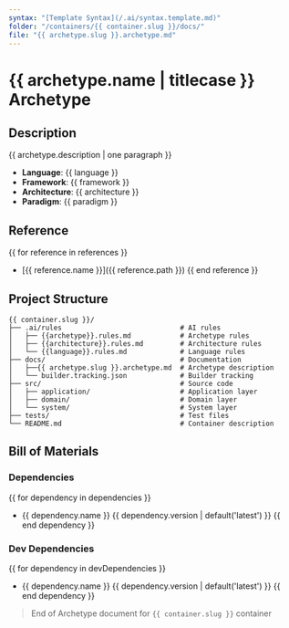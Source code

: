 ```yaml
---
syntax: "[Template Syntax](/.ai/syntax.template.md)"
folder: "/containers/{{ container.slug }}/docs/"
file: "{{ archetype.slug }}.archetype.md"
---
```


# {{ archetype.name | titlecase }} Archetype

## Description

<!--
Brief description of the archetype's purpose and key characteristics
-->

{{ archetype.description | one paragraph }}

- **Language**: {{ language }}
- **Framework**: {{ framework }}
- **Architecture**: {{ architecture }}
- **Paradigm**: {{ paradigm }}

## Reference

<!--
List of relevant reference project documents (briefing, systems architecture)
-->

{{ for reference in references }}
- [{{ reference.name }}]({{ reference.path }})
{{ end reference }}

## Project Structure

<!--
Write the Visual representation of the container structure
The src folder is an example of a layered architecture (use the archetype rules)
-->

```
{{ container.slug }}/
├── .ai/rules                             # AI rules
│   ├── {{archetype}}.rules.md            # Archetype rules
│   ├── {{architecture}}.rules.md         # Architecture rules
│   └── {{language}}.rules.md             # Language rules
├── docs/                                 # Documentation
│   ├──{{ archetype.slug }}.archetype.md  # Archetype description
│   └── builder.tracking.json             # Builder tracking
├── src/                                  # Source code
│   ├── application/                      # Application layer
│   ├── domain/                           # Domain layer
│   └── system/                           # System layer
├── tests/                                # Test files
└── README.md                             # Container description
```

<!--
Go ahead and create all of these folders
-->

<!-- 
Files

- The [README.md]({{containerFolder}}/README.md)
  - Container description
  - Installation and usage instructions
  - Links to documentation and reference projects

- The [.ai]({{containerFolder}}/.ai) folder
  - Copy relevant files from [AI rules folder](/.ai/rules/)

- The [Builder Tracking file]({{containerFolder}}/docs/builder.tracking.json) file
  - Based on the [Builder Tracking schema](/.ai/builder/builder.tracking.schema.json)
  - Filled with container slug and features array (only with slugs and status as defined)

- The **Archetype** markdown file
  - This file file you are editing
-->

## Bill of Materials

<!--
List of dependencies based on the archetype rules
Include only the dependencies that are required 
-->

### Dependencies

{{ for dependency in dependencies }}
- {{ dependency.name }} {{ dependency.version | default('latest') }}
{{ end dependency }}

### Dev Dependencies

{{ for dependency in devDependencies }}
- {{ dependency.name }} {{ dependency.version | default('latest') }}
{{ end dependency }}

> End of Archetype document for `{{ container.slug }}` container 